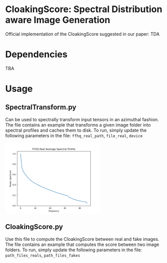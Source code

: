 # CloakingScore: Spectral Distribution aware Image Generation

Official implementation of the CloakingScore suggested in our paper: TDA

# Dependencies

TBA

# Usage

## SpectralTransform.py

Can be used to spectrally transform input tensors in an azimuthal fashion.
The file contains an example that transforms a given image folder into spectral profiles and caches them to disk.
To run, simply update the following parameters in the file:  `ffhq_real_path`, `file_real`, `device`

<img align="center" src="img/avg_profile.png" width="300"/>

## CloakingScore.py

Use this file to compute the CloakingScore between real and fake images.
The file contains an example that computes the score between two image folders.
To run, simply update the following parameters in the file: `path_files_reals`, `path_files_fakes`
